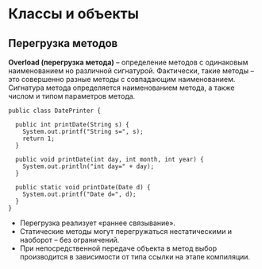 # Классы и объекты

## Перегрузка методов
**Overload (перегрузка метода)** – определение методов с одинаковым наименованием но различной сигнатурой. Фактически, такие методы – это совершенно разные методы с совпадающим наименованием. Сигнатура метода определяется наименованием метода, а также числом и типом параметров метода.

    public class DatePrinter {
      
      public int printDate(String s) {
        System.out.printf("String s=", s);
        return 1;
      }

      public void printDate(int day, int month, int year) {
        System.out.println("int day=" + day);
      }
      
      public static void printDate(Date d) {
        System.out.printf("Date d=", d);
      }
    }

* Перегрузка реализует «раннее связывание».
* Статические методы могут перегружаться нестатическими и наоборот – без ограничений.
* При непосредственной передаче объекта в метод выбор производится в зависимости от типа ссылки на этапе компиляции.
